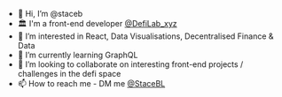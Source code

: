 - 👋 Hi, I’m @staceb
- 🏛️ I'm a front-end developer [@DefiLab_xyz](https://twitter.com/DefiLab_xyz)
- 👀 I’m interested in React, Data Visualisations, Decentralised Finance & Data
- 🌱 I’m currently learning GraphQL
- 💞️ I’m looking to collaborate on interesting front-end projects / challenges in the defi space
- 📫 How to reach me - DM me [@StaceBL](https://twitter.com/StaceBL)

<!---
staceb/staceb is a ✨ special ✨ repository because its `README.md` (this file) appears on your GitHub profile.
You can click the Preview link to take a look at your changes.
--->
